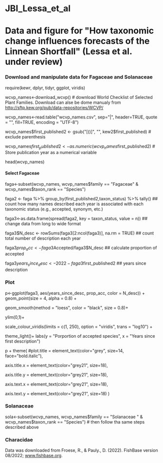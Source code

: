 # JBI_Lessa_et_al

# Data and figure for "How taxonomic change influences forecasts of the Linnean Shortfall" (Lessa et al. under review)

### Download and manipulate data for Fagaceae and Solanaceae

require(kewr, dplyr, tidyr, ggplot, viridis)

wcvp_names<-download_wcvp() # download World Checklist of Selected Plant Families. Download can alse be dome manualy from http://sftp.kew.org/pub/data-repositories/WCVP/

wcvp_names<-read.table("wcvp_names.csv", sep="|", header=TRUE, quote = "", fill=TRUE, encoding = "UTF-8")

wcvp_names$first_published2 <- gsub("[()]", "", kew2$first_published) # exclude parenthesis

wcvp_names$first_published2<-as.numeric(wcvp_names$first_published2) # Store publication year as a numerical variable

head(wcvp_names)

#### Select Fagaceae

faga<-subset(wcvp_names, wcvp_names$family == "Fagaceae" & wcvp_names$taxon_rank == "Species")

faga2 <- faga %>% group_by(first_published2,taxon_status) %>% tally() ## count how many names described each year is associated with each taxonomic status (e.g., accepted, synonym, etc.)

faga3<-as.data.frame(spread(faga2, key = taxon_status, value = n)) ## change data from long to wide format

faga3$N_desc <- rowSums(faga3[2:ncol(faga3)], na.rm = TRUE) ## count total number of description each year

faga3$prop_acc<-faga3$Accepted/faga3$N_desc ## calculate proportion of accepted

faga3$years_since_desc<-2022-faga3$first_published2 ## years since description

### Plot
p<-ggplot(faga3, aes(years_since_desc, prop_acc, color = N_desc)) + geom_point(size = 4, alpha = 0.8) + 

geom_smooth(method = "loess", color = "black", size = 0.8)+ 

ylim(0,1)+ 

scale_colour_viridis(limits = c(1, 250), option = "viridis", trans = "log10") +

theme_light()+ labs(y = "Porportion of accepted species", x = "Years since first description")

p + theme( #plot.title = element_text(color="grey", size=14, face="bold.italic"), 

axis.title.x = element_text(color="grey21", size=18), 

axis.title.y = element_text(color="grey21", size=18), 

axis.text.x = element_text(color="grey21", size=18), 

axis.text.y = element_text(color="grey21", size=18) )


### Solanaceae

sola<-subset(wcvp_names, wcvp_names$family == "Solanaceae " & wcvp_names$taxon_rank == "Species") # then follow tha same steps described above

### Characidae
Data was downloaded from Froese, R., & Pauly., D. (2022). FishBase version 08/2022; www.fishbase.org.

